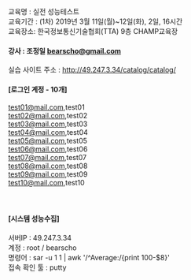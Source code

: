 교육명 : 실전 성능테스트  
교육기간 : (1차) 2019년 3월 11일(월)~12일(화), 2일, 16시간  
교육장소: 한국정보통신기술협회(TTA) 9층 CHAMP교육장  

#### 강사 : 조정일 bearscho@gmail.com   

실습 사이트 주소 : http://49.247.3.34/catalog/catalog/   
#### [로그인 계정 - 10개]  
test01@mail.com,test01  
test02@mail.com,test02  
test03@mail.com,test03  
test04@mail.com,test04  
test05@mail.com,test05  
test06@mail.com,test06  
test07@mail.com,test07  
test08@mail.com,test08  
test09@mail.com,test09  
test10@mail.com,test10    
<br><br>
#### [시스템 성능수집]
 
서버IP : 49.247.3.34  
계정 : root / bearscho  
명령어 : sar -u 1 1 | awk '/^Average:/{print 100-$8}'  
접속 확인 툴 : putty  
